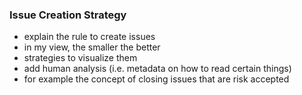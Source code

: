 ### Issue Creation Strategy

- explain the rule to create issues
- in my view, the smaller the better
- strategies to visualize them
- add human analysis (i.e. metadata on how to read certain things)
 - for example the concept of closing issues that are risk accepted
